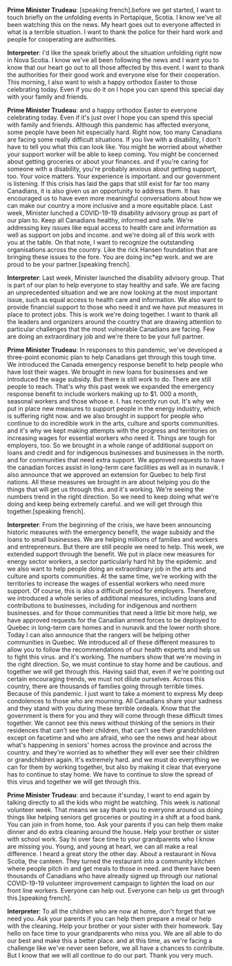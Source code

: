 **Prime Minister Trudeau**:
[speaking french].before we get started, I want to touch briefly on the unfolding events in Portapique,  Scotia. I know we've all been watching this on the news. My heart goes out to everyone affected in what is a terrible situation. I want to thank the police for their hard work and people for cooperating are authorities.

**Interpreter**:
I'd like the speak briefly about the situation unfolding right now in  Nova Scotia. I know we've all been following the news and I want you to know that our heart go out to all those affected by this event. I want to thank the authorities for their good work and everyone else for their cooperation. This morning, I also want to wish a happy orthodox Easter to those celebrating today. Even if you do it on  I hope you can spend this special day with your family and friends.

**Prime Minister Trudeau**:
and a happy orthodox Easter to everyone celebrating today. Even if it's just over  I hope you can spend this special with family and friends. Although this pandemic has affected everyone, some people have been hit especially hard. Right now, too many Canadians are facing some really difficult situations. If you live with a disability, I don't have to tell you what this can look like. You might be worried about whether your support worker will be able to keep coming. You might be concerned about getting groceries or about your finances. and if you're caring for someone with a disability, you're probably anxious about getting support, too. Your voice matters. Your experience is important. and our government is listening. If this crisis has laid the gaps that still exist for far too many Canadians, it is also given us an opportunity to address them. It has encouraged us to have even more meaningful conversations about how we can make our country a more inclusive and a more equitable place. Last week, Minister  lunched a COVID-19-19 disability advisory group as part of our plan to. Keep all Canadians healthy, informed and safe. We're addressing key issues like equal access to health care and information as well as support on jobs and income. and we're doing all of this work with you at the table. On that note, I want to recognize the outstanding organisations across the country. Like the rick Hansen foundation that are bringing these issues to the fore. You are doing inc*ep  work. and we are proud to be your partner.[speaking french].

**Interpreter**:
Last week, Minister  launched the disability advisory group. That is part of our plan to help everyone to stay healthy and safe. We are facing an unprecedented situation and we are now looking at the most important issue, such as equal access to health care and information. We also want to provide financial support to those who need it and we have put measures in place to protect jobs. This is work we're doing together. I want to thank all the leaders and organizers around the country that are drawing attention to particular challenges that the most vulnerable Canadians are facing. Few are doing an extraordinary job and we're there to be your full partner.

**Prime Minister Trudeau**:
In responses to this pandemic, we've developed a three-point economic plan to help Canadians get through this tough time. We introduced the Canada emergency response benefit to help people who have lost their wages. We brought in new loans for businesses and we introduced the wage subsidy. But there is still work to do. There are still people to reach. That's why this past week we expanded the emergency response benefit to include workers making up to $1. 000 a month, seasonal workers and those whose e. I. has recently run out. It's why we put in place new measures to support people in the energy industry, which is suffering right now. and we also brought in support for people who continue to do incredible work in the arts, culture and sports communities. and it's why we kept making attempts with the progress and territories on increasing wages for essential workers who need it. Things are tough for employers, too. So we brought in a whole range of additional support on loans and credit and for indigenous businesses and businesses in the north. and for communities that need extra support. We approved requests to have the canadian  forces assist in long-term care facilities as well as in nunavik. I  also announce that we approved an extension for Quebec to help first nations. All these measures we brought in are about helping you do the things that will get us through this. and it's working. We're seeing the numbers trend in the right direction. So we need to keep doing what we're doing and keep being extremely careful. and we will get through this together.[speaking french].

**Interpreter**:
From the beginning of the crisis, we have been announcing historic measures with the emergency benefit, the wage subsidy and the loans to small businesses. We are helping millions of families and workers and entrepreneurs. But there are still people we need to help. This week, we extended support through the benefit. We put in place new measures for energy sector workers, a sector particularly hard hit by the epidemic. and we also want to help people doing an extraordinary job in the arts and culture and sports communities. At the same time, we're working with the territories to increase the wages of essential workers who need more support. Of course, this is also a difficult period for employers. Therefore, we introduced a whole series of additional measures, including loans and contributions to businesses, including for indigenous and northern businesses. and for those communities that need a little bit more help, we have approved requests for the Canadian armed forces to be deployed to Quebec in long-term care homes and in nunavik and the lower north shore. Today I can also announce that the rangers will be helping other communities in Quebec. We introduced all of these different measures to allow you to follow the recommendations of our health experts and help us to fight this virus. and it's working. The numbers show that we're moving in the right direction. So, we must continue to stay home and be cautious. and together we will get through this. Having said that, even if we're pointing out certain encouraging trends, we must not dilute ourselves. Across this country, there are thousands of families going through terrible times. Because of this pandemic. I just want to take a moment to express My deep condolences to those who are mourning. All Canadians share your sadness and they stand with you during these terrible ordeals. Know that the government is there for you and they will come through these difficult times together. We cannot see this news without thinking of the seniors in their residences that can't see their children, that can't see their grandchildren except on facetime and who are afraid, who see the news and hear about what's happening in seniors' homes across the province and across the country. and they're worried as to whether they will ever see their children or grandchildren again. It's extremely hard. and we must do everything we can for them by working together, but also by making it clear that everyone has to continue to stay home. We have to continue to slow the spread of this virus and together we will get through this.

**Prime Minister Trudeau**:
and because it'sunday, I want to end again by talking directly to all the kids who might be watching. This week is national volunteer week. That means we say thank you to everyone around us doing things like helping seniors get groceries or pouting in a shift at a food bank. You can join in from home, too. Ask your parents if you can help them make dinner and do extra cleaning around the house. Help your brother or sister with school work. Say hi over face time to your grandparents who I know are missing you. Young, and young at heart, we can all make a real difference. I heard a great story the other day. About a restaurant in Nova Scotia, the canteen. They turned the restaurant into a community kitchen where people pitch in and get meals to those in need. and there have been thousands of Canadians who have already signed up through our national COVID-19-19 volunteer improvement campaign to lighten the load on our front line workers. Everyone can help out. Everyone can help us get through this.[speaking french].

**Interpreter**:
To all the children who are now at home, don't forget that we need you. Ask your parents if you can help them prepare a meal or help with the cleaning. Help your brother or your sister with their homework. Say hello on face time to your grandparents who miss you. We are all able to do our best and make this a better place. and at this time, as we're facing a challenge like we've never seen before, we all have a chances to contribute. But I know that we will all continue to do our part. Thank you very much.
